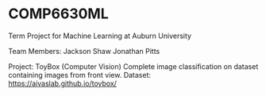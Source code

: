 # COMP6630ML
Term Project for Machine Learning at Auburn University

Team Members:
Jackson Shaw
Jonathan Pitts

Project:
ToyBox (Computer Vision)
Complete image classification on dataset containing images from front view.
Dataset: https://aivaslab.github.io/toybox/

